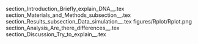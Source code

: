 section_Introduction_Briefly_explain_DNA__.tex
section_Materials_and_Methods_subsection__.tex
section_Results_subsection_Data_simulation__.tex
figures/Rplot/Rplot.png
section_Analysis_Are_there_differences__.tex
section_Discussion_Try_to_explain__.tex